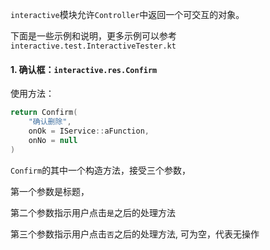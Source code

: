 `interactive`模块允许`Controller`中返回一个可交互的对象。

下面是一些示例和说明，更多示例可以参考`interactive.test.InteractiveTester.kt`

#### 1. 确认框：`interactive.res.Confirm`
使用方法：
```kotlin
return Confirm(
    "确认删除",
    onOk = IService::aFunction,
    onNo = null
)
```
`Confirm`的其中一个构造方法，接受三个参数，

第一个参数是标题，

第二个参数指示用户点击`是`之后的处理方法

第三个参数指示用户点击`否`之后的处理方法, 可为空，代表无操作

